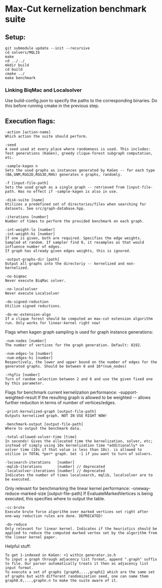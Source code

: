 <h1>Max-Cut kernelization benchmark suite</h1>

<h2>Setup:</h2>
<pre><code>git submodule update --init --recursive
cd solvers/MQLIb
make
cd ../../
mkdir build
cd build
cmake ../
make benchmark</code></pre>

<h3>Linking BiqMac and Localsolver</h3>
Use build-config.json to specify the paths to the corresponding binaries. Do this before running cmake in the previous step.

<h2>Execution flags:</h2>

    -action [action-name]
    Which action the suite should perform.

    -seed
    A seed used at every place where randomness is used. This includes: Test generations (KaGen), greedy clique-forest subgraph computation, etc.

    -sample-kagen n
    Sets the used graphs as instances generated by KaGen -- for each type (BA,GNM,RGG2D,RGG3D,RHG) generates n graphs, randomly.

    -f [input-file-path]
    Sets the used graph as a single graph -- retrieved from [input-file-path. Has no effect if -sample-kagen is also in use.

    -disk-suite [name]
    Utilizes a predefined set of directories/files when searching for datasets. See src/graph-database.hpp.

    -iterations [number]
    Number of times to perform the provided benchmark on each graph.

    -int-weight-lo [number]
    -int-weight-hi [number]
    If one is given, both are required. Specifies the edge weights. Sampled at random. If sampler find 0, it resamples as that would influence number of edges.
    If graph has already given edges weights, this is ignored.

    -output-graphs-dir [path]
    Output all graphs into the directoriy -- kernelized and non-kernelized.

    -no-biqmac
    Never execute BiqMac solver.

    -no-localsolver
    Never execute Localsolver

    -do-signed-reduction
    Utilize signed reductions.

    -do-mc-extension-algo
    If a clique forest should be computed an max-cut extension algorithm run. Only works for linear-kernel right now!


Flags when kagen graph sampling is used for graph instance generations:

    -num-nodes [number]
    The number of vertices for the graph generation. Default: 8192.

    -num-edges-lo [number]
    -num-edges-hi [number]
    Respectively, the lower and upper bound on the number of edges for the generated graphs. Should be between 0 and 16*(num_nodes)

    -rhgfix [number]
    Turn of random selection between 2 and 6 and use the given fixed one by this parameter.


Flags for benchmark current kernelization performance:
    -support-weighted-result
    If the resulting graph is allowed to be weighted -- allows further reduciton in terms of number of vertices/edges.

    -print-kernalized-graph [output-file-path]
    Outputs kernelized graph. NOT IN USE RIGHT NOW!

    -benchmark-output [output-file-path]
    Where to output the benchmark data.

    -total-allowed-solver-time [time]
    In seconds! Gives the allocated time the kernelization, solver, etc; instead of simply using 10x kernelization time *additionally* on solver time (10s if that value is less than 10s). is allowed to utilize in TOTAL *per* graph. Set -1 if you want to turn of solvers.

    -locsearch-iterations   [number]
    -mqlib-iterations       [number] // deprecated
    -localsolver-iterations [number] // deprecated
    Indicates the number of times localsearch, mqlib, localsolver are to be executed.


Only relevant for benchmarking the linear kernel performance:
    -oneway-reduce-marked-size [output-file-path]
    If EvaluateMarkedVertices is being executed, this specifies where to output the table.

    -cc-brute
    Execute brute force algorithm over marked vertices set right after one-way reduction rules are done. DEPRECATED!

    -do-reduce
    Only relevant for linear kernel. Indicates if the heuristics should be applied to reduce the computed marked vertex set by the algorithm from the linear kernel paper.
    

Helpful stuff:

    To get 1-indexed in KaGen: +1 within generator.io.h
    To input a graph through adjacency list format, append ".graph" suffix to file. Our parser automatically treats it then as adjacency list input format.
    To execute a set of graphs {graph0,...,graph1} which are the same set of graphs but with different randomization seed, one can name them graph0.0,...,graphn.n to make the suite aware of it.
